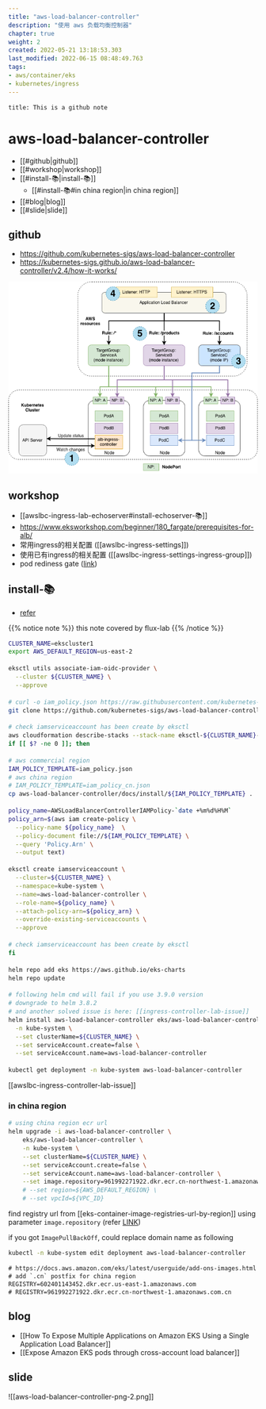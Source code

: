 ```yaml
---
title: "aws-load-balancer-controller"
description: "使用 aws 负载均衡控制器"
chapter: true
weight: 2
created: 2022-05-21 13:18:53.303
last_modified: 2022-06-15 08:48:49.763
tags: 
- aws/container/eks 
- kubernetes/ingress 
---
```


```ad-attention
title: This is a github note

```

# aws-load-balancer-controller

- [[#github|github]]
- [[#workshop|workshop]]
- [[#install-📚|install-📚]]
	- [[#install-📚#in china region|in china region]]
- [[#blog|blog]]
- [[#slide|slide]]


## github
- https://github.com/kubernetes-sigs/aws-load-balancer-controller
- https://kubernetes-sigs.github.io/aws-load-balancer-controller/v2.4/how-it-works/

![aws-load-balancer-controller-png-1.png](aws-load-balancer-controller-png-1.png)

## workshop
- [[awslbc-ingress-lab-echoserver#install-echoserver-📚]]
- https://www.eksworkshop.com/beginner/180_fargate/prerequisites-for-alb/
- 常用ingress的相关配置 ([[awslbc-ingress-settings]])
- 使用已有ingress的相关配置 ([[awslbc-ingress-settings-ingress-group]])
- pod rediness gate ([link](https://kubernetes-sigs.github.io/aws-load-balancer-controller/v2.4/deploy/pod_readiness_gate/))

## install-📚
- [refer](https://kubernetes-sigs.github.io/aws-load-balancer-controller/v2.4/deploy/installation/) 

{{% notice note %}}
this note covered by flux-lab
{{% /notice %}}

```sh
CLUSTER_NAME=ekscluster1
export AWS_DEFAULT_REGION=us-east-2

eksctl utils associate-iam-oidc-provider \
  --cluster ${CLUSTER_NAME} \
  --approve

# curl -o iam_policy.json https://raw.githubusercontent.com/kubernetes-sigs/aws-load-balancer-controller/v2.4.1/docs/install/iam_policy.json
git clone https://github.com/kubernetes-sigs/aws-load-balancer-controller.git

# check iamserviceaccount has been create by eksctl
aws cloudformation describe-stacks --stack-name eksctl-${CLUSTER_NAME}-addon-iamserviceaccount-kube-system-aws-load-balancer-controller 2>&1 1>/dev/null
if [[ $? -ne 0 ]]; then

# aws commercial region
IAM_POLICY_TEMPLATE=iam_policy.json 
# aws china region
# IAM_POLICY_TEMPLATE=iam_policy_cn.json 
cp aws-load-balancer-controller/docs/install/${IAM_POLICY_TEMPLATE} .

policy_name=AWSLoadBalancerControllerIAMPolicy-`date +%m%d%H%M`
policy_arn=$(aws iam create-policy \
  --policy-name ${policy_name}  \
  --policy-document file://${IAM_POLICY_TEMPLATE} \
  --query 'Policy.Arn' \
  --output text)

eksctl create iamserviceaccount \
  --cluster=${CLUSTER_NAME} \
  --namespace=kube-system \
  --name=aws-load-balancer-controller \
  --role-name=${policy_name} \
  --attach-policy-arn=${policy_arn} \
  --override-existing-serviceaccounts \
  --approve

# check iamserviceaccount has been create by eksctl
fi

helm repo add eks https://aws.github.io/eks-charts
helm repo update

# following helm cmd will fail if you use 3.9.0 version
# downgrade to helm 3.8.2
# and another solved issue is here: [[ingress-controller-lab-issue]]
helm install aws-load-balancer-controller eks/aws-load-balancer-controller \
  -n kube-system \
  --set clusterName=${CLUSTER_NAME} \
  --set serviceAccount.create=false \
  --set serviceAccount.name=aws-load-balancer-controller 

kubectl get deployment -n kube-system aws-load-balancer-controller

```

[[awslbc-ingress-controller-lab-issue]]

### in china region
```sh
# using china region ecr url
helm upgrade -i aws-load-balancer-controller \
    eks/aws-load-balancer-controller \
    -n kube-system \
    --set clusterName=${CLUSTER_NAME} \
    --set serviceAccount.create=false \
    --set serviceAccount.name=aws-load-balancer-controller \
    --set image.repository=961992271922.dkr.ecr.cn-northwest-1.amazonaws.com.cn/amazon/aws-load-balancer-controller \
    # --set region=${AWS_DEFAULT_REGION} \
    # --set vpcId=${VPC_ID} 

```

find registry url from [[eks-container-image-registries-url-by-region]]
using parameter `image.repository`  (refer [LINK](https://github.com/kubernetes-sigs/aws-load-balancer-controller/tree/main/helm/aws-load-balancer-controller))

if you got `ImagePullBackOff`, could replace domain name as following
```sh
kubectl -n kube-system edit deployment aws-load-balancer-controller

```

```
# https://docs.aws.amazon.com/eks/latest/userguide/add-ons-images.html
# add `.cn` postfix for china region
REGISTRY=602401143452.dkr.ecr.us-east-1.amazonaws.com
# REGISTRY=961992271922.dkr.ecr.cn-northwest-1.amazonaws.com.cn

```


## blog
- [[How To Expose Multiple Applications on Amazon EKS Using a Single Application Load Balancer]]
- [[Expose Amazon EKS pods through cross-account load balancer]]


## slide
![[aws-load-balancer-controller-png-2.png]]


